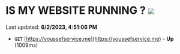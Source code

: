 # IS MY WEBSITE RUNNING ? [![](https://img.shields.io/static/v1?label=Sponsor&message=%E2%9D%A4&logo=GitHub&color=%23fe8e86)](https://github.com/sponsors/<username>)

Last updated: **6/2/2023, 4:51:06 PM**

- `GET` [https://youssefservice.me](https://youssefservice.me) - **Up** (1009ms)
